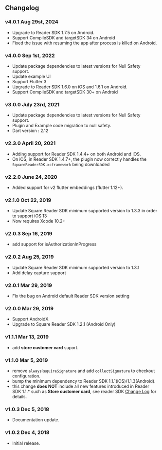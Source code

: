 ## Changelog

### v4.0.1 Aug 29st, 2024

* Upgrade to Reader SDK 1.7.5 on Android.
* Support CompileSDK and targetSDK 34 on Android
* Fixed the [issue](https://github.com/square/reader-sdk-flutter-plugin/pull/116) with resuming the app after process is killed on Android.

### v4.0.0 Sep 1st, 2022

* Update package dependencies to latest versions for Null Safety support.
* Update example UI 
* Support Flutter 3
* Upgrade to Reader SDK 1.6.0 on iOS and 1.6.1 on Android.
* Support CompileSDK and targetSDK 30+ on Android

### v3.0.0 July 23rd, 2021

* Update package dependencies to latest versions for Null Safety support.
* Plugin and Example code migration to null safety.
* Dart version : 2.12

### v2.3.0 April 20, 2021

* Adding support for Reader SDK 1.4.4+ on both Android and iOS.
* On iOS, in Reader SDK 1.4.7+, the plugin now correctly handles the `SquareReaderSDK.xcframework` being downloaded

### v2.2.0 June 24, 2020

* Added support for v2 flutter embeddings (flutter 1.12+).

### v2.1.0 Oct 22, 2019

* Update Square Reader SDK minimum supported version to 1.3.3 in order to support iOS 13
* Now requires Xcode 10.2+

### v2.0.3 Sep 16, 2019
* add support for isAuthorizationInProgress

### v2.0.2 Aug 25, 2019

* Update Square Reader SDK minimum supported version to 1.3.1
* Add delay capture support

### v2.0.1 Mar 29, 2019

* Fix the bug on Android default Reader SDK version setting

### v2.0.0 Mar 29, 2019

* Support AndroidX.
* Upgrade to Square Reader SDK 1.2.1 (Android Only)

### v1.1.1 Mar 13, 2019

* add **store customer card** suport.

### v1.1.0 Mar 5, 2019

* remove `alwaysRequireSignature` and add `collectSignature` to checkout configuration.
* bump the minimum dependency to Reader SDK 1.1.1(iOS)/1.1.3(Android).
* this change **does NOT** include all new features introduced in Reader SDK 1.1.* such as **Store customer card**, see reader SDK [Change Log](https://docs.connect.squareup.com/changelog/mobile-logs/2019-02-13) for details.

### v1.0.3 Dec 5, 2018

* Documentation update.

### v1.0.2 Dec 4, 2018

* Initial release.
